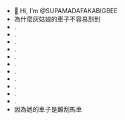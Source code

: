 - 👋 Hi, I’m @SUPAMADAFAKABIGBEE
- 為什麼灰姑娘的車子不容易刮到
- .
- .
- .
- .
- .
- .
- .
- .
- .
- .
- .
- 因為她的車子是難刮馬車

<!---
SUPAMADAFAKABIGBEE/SUPAMADAFAKABIGBEE is a ✨ special ✨ repository because its `README.md` (this file) appears on your GitHub profile.
You can click the Preview link to take a look at your changes.
--->
